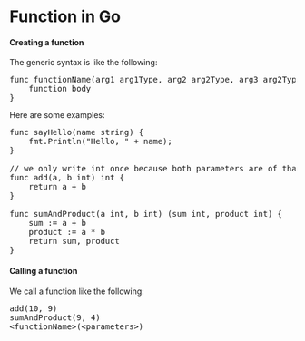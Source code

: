 <h1>Function in Go</h1>

<h4>Creating a function</h4>

The generic syntax is like the following:
<pre>
func functionName(arg1 arg1Type, arg2 arg2Type, arg3 arg2Type) returnType {
    function body
}
</pre>

Here are some examples:
<pre>
func sayHello(name string) {
    fmt.Println("Hello, " + name);
}

// we only write int once because both parameters are of that type
func add(a, b int) int {
    return a + b
}

func sumAndProduct(a int, b int) (sum int, product int) {
    sum := a + b
    product := a * b
    return sum, product
}
</pre>

<h4>Calling a function</h4>
We call a function like the following:
<pre>
add(10, 9)
sumAndProduct(9, 4)
&lt;functionName&gt;(&lt;parameters&gt;)
</pre>